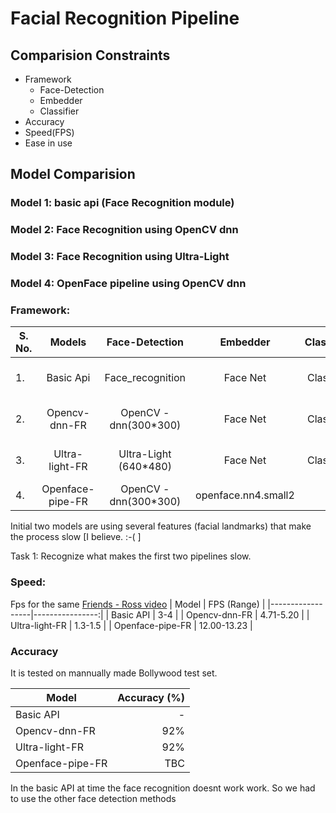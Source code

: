 # Facial Recognition Pipeline
## Comparision Constraints
- Framework
  - Face-Detection
  - Embedder
  - Classifier
- Accuracy
- Speed(FPS)
- Ease in use

## Model Comparision

### Model 1: basic api (Face Recognition module)
### Model 2: Face Recognition using OpenCV dnn
### Model 3: Face Recognition using Ultra-Light 
### Model 4: OpenFace pipeline using OpenCV dnn 




### Framework:

|S. No.| Models           |     Face-Detection    |      Embedder           |      Classifier    |
|------|:----------------:|:---------------------:|:-----------------------:|-------------------:|
|  1.  | Basic Api        | Face_recognition      | Face Net                | No Classifier used |
|  2.  | Opencv-dnn-FR    | OpenCV - dnn(300*300) | Face Net                | No Classifier used |
|  3.  | Ultra-light-FR   | Ultra-Light (640*480) | Face Net                | No Classifier used |
|  4.  | Openface-pipe-FR | OpenCV - dnn(300*300) | openface.nn4.small2     |         SVM        |

<p>
Initial two models are using several features (facial landmarks) that make the process slow [I believe. :-( ] <br>

Task 1: Recognize what makes the first two pipelines slow.
</p>

### Speed: 
Fps for the same [Friends - Ross video](Friends_ross.mp4)
|  Model           |    FPS (Range)  |
|------------------|----------------:|
| Basic API        |    3-4          |
| Opencv-dnn-FR    |    4.71-5.20    |
| Ultra-light-FR   |    1.3-1.5      |
| Openface-pipe-FR |    12.00-13.23  |




### Accuracy

It is tested on mannually made Bollywood test set.

|  Model           |  Accuracy (%) |
|------------------|--------------:|
| Basic API        |      -        |
| Opencv-dnn-FR    |      92%      |
| Ultra-light-FR   |      92%      |
| Openface-pipe-FR |      TBC      |

 
 In the basic API at time the face recognition doesnt work work. So we had to use the other face detection methods